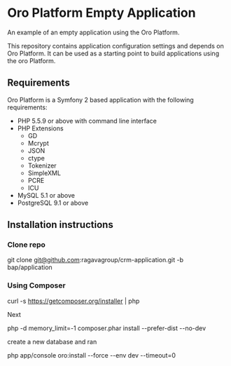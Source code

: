 Oro Platform Empty Application
==============================

An example of an empty application using the Oro Platform.

This repository contains application configuration settings and depends on Oro Platform. It can be used as a starting point to build applications using the oro Platform.

## Requirements

Oro Platform is a Symfony 2 based application with the following requirements:

* PHP 5.5.9 or above with command line interface
* PHP Extensions
    * GD
    * Mcrypt
    * JSON
    * ctype
    * Tokenizer
    * SimpleXML
    * PCRE
    * ICU
* MySQL 5.1 or above
* PostgreSQL 9.1 or above

## Installation instructions

### Clone repo

git clone git@github.com:ragavagroup/crm-application.git -b bap/application

### Using Composer

curl -s https://getcomposer.org/installer | php

Next

php -d memory_limit=-1 composer.phar install --prefer-dist --no-dev

create a new database and ran

php app/console oro:install --force --env dev --timeout=0


